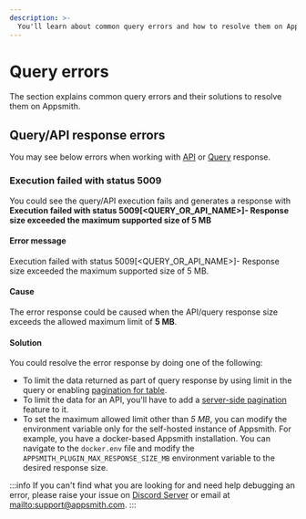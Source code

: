 ```yaml
---
description: >-
  You'll learn about common query errors and how to resolve them on Appsmith.
---
```

# Query errors
The section explains common query errors and their solutions to resolve them on Appsmith.

## Query/API response errors
You may see below errors when working with [API](/core-concepts/connecting-to-data-sources/authentication/connect-to-apis) or [Query](/core-concepts/data-access-and-binding/querying-a-database/) response.

### Execution failed with status 5009
You could see the query/API execution fails and generates a response with **Execution failed with status 5009[<QUERY_OR_API_NAME>]- Response size exceeded the maximum supported size of 5 MB**

#### Error message
Execution failed with status 5009[<QUERY_OR_API_NAME>]- Response size exceeded the maximum supported size of 5 MB.

#### Cause
The error response could be caused when the API/query response size exceeds the allowed maximum limit of **5 MB**.

#### Solution
You could resolve the error response by doing one of the following:
* To limit the data returned as part of query response by using limit in the query or enabling [pagination for table](/core-concepts/data-access-and-binding/displaying-data-read/display-data-tables#pagination). 
* To limit the data for an API, you'll have to add a [server-side pagination](/core-concepts/data-access-and-binding/displaying-data-read/display-data-tables#pagination) feature to it.
* To set the maximum allowed limit other than *5 MB*, you can modify the environment variable only for the self-hosted instance of Appsmith. For example, you have a docker-based Appsmith installation. You can navigate to the `docker.env` file and modify the `APPSMITH_PLUGIN_MAX_RESPONSE_SIZE_MB` environment variable to the desired response size.

:::info
If you can't find what you are looking for and need help debugging an error, please raise your issue on [Discord Server](https://discord.com/invite/rBTTVJp) or email at [mailto:support@appsmith.com](support).
:::
